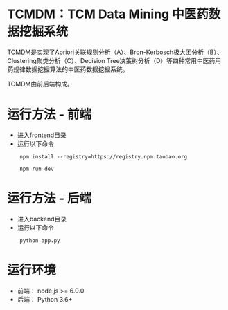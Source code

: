 # TCMDM：TCM Data Mining 中医药数据挖掘系统

TCMDM是实现了Apriori关联规则分析（A）、Bron-Kerbosch极大团分析（B）、Clustering聚类分析（C）、Decision Tree决策树分析（D）等四种常用中医药用药规律数据挖掘算法的中医药数据挖掘系统。

TCMDM由前后端构成。

# 运行方法 - 前端

- 进入frontend目录
- 运行以下命令

```
    npm install --registry=https://registry.npm.taobao.org

    npm run dev
```

# 运行方法 - 后端
- 进入backend目录
- 运行以下命令

```
    python app.py
```

# 运行环境
- 前端：
    node.js >= 6.0.0
- 后端：
    Python 3.6+